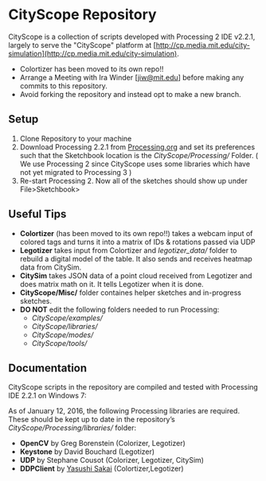 # CityScope Repository
CityScope is a collection of scripts developed with Processing 2 IDE v2.2.1, largely to serve the "CityScope" platform at  [http://cp.media.mit.edu/city-simulation](http://cp.media.mit.edu/city-simulation).
* Colortizer has been moved to its own repo!!
* Arrange a Meeting with Ira Winder [jiw@mit.edu] before making any commits to this repository.
* Avoid forking the repository and instead opt to make a new branch.

## Setup
1. Clone Repository to your machine
2. Download Processing 2.2.1 from [Processing.org](https://processing.org/download/?processing) and set its preferences such that the Sketchbook location is the *CityScope/Processing/* Folder. ( We use Processing 2 since CityScope uses some libraries which have not yet migrated to Processing 3 )
3. Re-start Processing 2.  Now all of the sketches should show up under File>Sketchbook>

## Useful Tips
* **Colortizer** (has been moved to its own repo!!) takes a webcam input of colored tags and turns it into a matrix of IDs & rotations passed via UDP
* **Legotizer** takes input from Colortizer and *legotizer_data/* folder to rebuild a digital model of the table.  It also sends and receives heatmap data from CitySim.
* **CitySim** takes JSON data of a point cloud received from Legotizer and does matrix math on it.  It tells Legotizer when it is done.
* **CityScope/Misc/** folder containes helper sketches and in-progress sketches.
* **DO NOT** edit the following folders needed to run Processing:
	* *CityScope/examples/*
	* *CityScope/libraries/*
	* *CityScope/modes/*
	* *CityScope/tools/*

## Documentation
CityScope scripts in the repository are compiled and tested with Processing IDE 2.2.1 on Windows 7:

As of January 12, 2016, the following Processing libraries are required.  These should be kept up to date in the repository’s *CityScope/Processing/libraries/* folder:
* **OpenCV** by Greg Borenstein (Colorizer, Legotizer)
* **Keystone** by David Bouchard (Legotizer)
* **UDP** by Stephane Cousot (Colorizer, Legotizer, CitySim)
* **DDPClient** by [Yasushi Sakai](https://github.com/yasushisakai/processing-ddp-client) (Colortizer,Legotizer)
